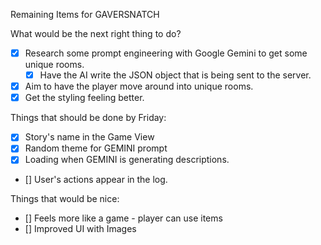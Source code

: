 Remaining Items for GAVERSNATCH

What would be the next right thing to do? 
- [x] Research some prompt engineering with Google Gemini to get some unique rooms. 
    - [x] Have the AI write the JSON object that is being sent to the server. 
- [x] Aim to have the player move around into unique rooms. 
- [x] Get the styling feeling better. 

Things that should be done by Friday:
- [x] Story's name in the Game View
- [x] Random theme for GEMINI prompt
- [x] Loading when GEMINI is generating descriptions.
- [] User's actions appear in the log.


Things that would be nice:
- [] Feels more like a game - player can use items
- [] Improved UI with Images
